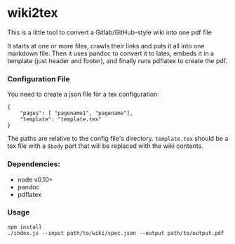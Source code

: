 wiki2tex
========

This is a little tool to convert a Gitlab/GitHub-style wiki into one pdf file

It starts at one or more files, crawls their links and puts it all into one markdown file.
Then it uses pandoc to convert it to latex, embeds it in a template (just header and footer),
and finally runs pdflatex to create the pdf.

### Configuration File

You need to create a json file for a tex configuration:

    {
        "pages": [ "pagename1", "pagename"],
        "template": "template.tex"
    }

The paths are relative to the config file's directory. `template.tex` should be a tex file with a `$body` part that will be replaced with the wiki contents.

### Dependencies:

* node v0.10+
* pandoc
* pdflatex

### Usage

    npm install
    ./index.js --input path/to/wiki/spec.json --output path/to/output.pdf
